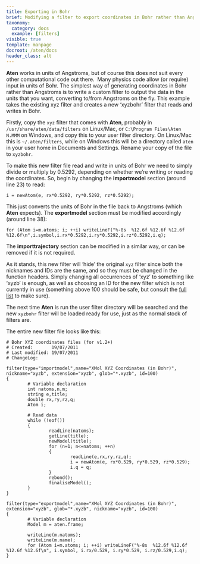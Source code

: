 ```yaml
---
title: Exporting in Bohr
brief: Modifying a filter to export coordinates in Bohr rather than Angstroms
taxonomy:
  category: docs
  example: [filters]
visible: true
template: manpage
docroot: /aten/docs
header_class: alt
---
```


**Aten** works in units of Angstroms, but of course this does not suit every other computational code out there.  Many physics code allow (or require) input in units of Bohr. The simplest way of generating coordinates in Bohr rather than Angstroms is to write a custom filter to output the data in the units that you want, converting to/from Angstroms on the fly. This example takes the existing xyz filter and creates a new ‘xyzbohr’ filter that reads and writes in Bohr.

Firstly, copy the `xyz` filter that comes with **Aten**, probably in `/usr/share/aten/data/filters` on Linux/Mac, or `C:\Program Files\Aten N.MMM` on Windows, and copy this to your user filter directory. On Linux/Mac this is `~/.aten/filters`, while on Windows this will be a directory called `aten` in your user home in Documents and Settings. Rename your copy of the file to `xyzbohr`.

To make this new filter file read and write in units of Bohr we need to simply divide or multiply by 0.5292, depending on whether we’re writing or reading the coordinates. So, begin by changing the **importmodel** section (around line 23) to read:

```
i = newAtom(e, rx*0.5292, ry*0.5292, rz*0.5292);
```

This just converts the units of Bohr in the file back to Angstroms (which **Aten** expects). The **exportmodel** section must be modified accordingly (around line 38):

```
for (Atom i=m.atoms; i; ++i) writeLineF("%-8s  %12.6f %12.6f %12.6f %12.6f\n",i.symbol,i.rx*0.5292,i.ry*0.5292,i.rz*0.5292,i.q);
```

The **importtrajectory** section can be modified in a similar way, or can be removed if it is not required.

As it stands, this new  filter will ‘hide’ the original `xyz` filter since both the nicknames and IDs are the same, and so they must be changed in the function headers. Simply changing all occurrences of ‘xyz’ to something like ‘xyzb’ is enough, as well as choosing an ID for the new filter which is not currently in use (something above 100 should be safe, but consult the [full list](/aten/docs/introduction/fileformats) to make sure).

The next time **Aten** is run the user filter directory will be searched and the new `xyzbohr` filter will be loaded ready for use, just as the normal stock of filters are.

The entire new filter file looks like this:

```aten
# Bohr XYZ coordinates files (for v1.2+)
# Created:       19/07/2011
# Last modified: 19/07/2011
# ChangeLog:

filter(type="importmodel",name="XMol XYZ Coordinates (in Bohr)", nickname="xyzb", extension="xyzb", glob="*.xyzb", id=100)
{
        # Variable declaration
        int natoms,n,m;
        string e,title;
        double rx,ry,rz,q;
        Atom i;

        # Read data
        while (!eof())
        {
                readLine(natoms);
                getLine(title);
                newModel(title);
                for (n=1; n<=natoms; ++n)
                {
                        readLine(e,rx,ry,rz,q);
                        i = newAtom(e, rx*0.529, ry*0.529, rz*0.529);
                        i.q = q;
                }
                rebond();
                finaliseModel();
        }
}

filter(type="exportmodel",name="XMol XYZ Coordinates (in Bohr)", extension="xyzb", glob="*.xyzb", nickname="xyzb", id=100)
{
        # Variable declaration
        Model m = aten.frame;

        writeLine(m.natoms);
        writeLine(m.name);
        for (Atom i=m.atoms; i; ++i) writeLineF("%-8s  %12.6f %12.6f %12.6f %12.6f\n", i.symbol, i.rx/0.529, i.ry*0.529, i.rz/0.529,i.q);
}
```


